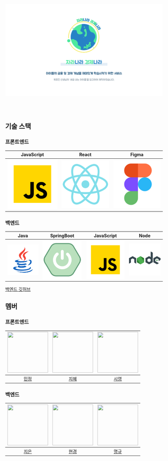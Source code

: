 ![title](docs/titleUpdate.png)
<br />



<br/>

<br/>

## 기술 스택

### 프론트엔드
| JavaScript | React    | Figma    |
| :--------: | :---:    | :---:    |
|   ![js]    | ![react] | ![figma] |

### 백엔드
|  Java   |  SpringBoot   | JavaScript |  Node   |
| :-----: | :-----------: | :--------: | :-----: |
| ![java] | ![springboot] |   ![js]    | ![node] |


[백엔드 깃허브](https://github.com/cje206/ecountry-back.git)



## 멤버

### 프론트엔드

| <img src="https://avatars.githubusercontent.com/u/130037564?v=1" width="130" height="130"> | <img src ="https://avatars.githubusercontent.com/u/154851823?v=1" width="130" height="130"> | <img src ="https://avatars.githubusercontent.com/u/154852049?v=1" width="130" height="130"> |
| :---------------------------------------------------------------------------------------: | :----------------------------------------------------------------------------------------: | :-----------------------------------------------------------------------------------------: |
|                         [민정](https://github.com/MinJeonng)                         |                          [지혜](https://github.com/Jihye8)                          |                             [시영](https://github.com/cci0)                             |

### 백엔드

| <img src="https://avatars.githubusercontent.com/u/154851961?v=1" width="130" height="130"> | <img src="https://avatars.githubusercontent.com/u/153169614?v=1" width="130" height="130"> | <img src="https://avatars.githubusercontent.com/u/134291319?v=1" width="130" height="130"> 
| :---------------------------------------------------------------------------------------: | :---------------------------------------------------------------------------------------: | :---------------------------------------------------------------------------------------: | 
|                             [지은](https://github.com/cje206)                              |                            [현경](https://github.com/Hyunkyung-Nam)                             |                            [명규](https://github.com/gh9727)                             


[js]: /images/javascript.svg
[react]: /images/react.svg
[figma]: /images/figma.svg
[java]: /images/java.svg
[node]: /images/node.svg
[springboot]: /images/springboot.svg
